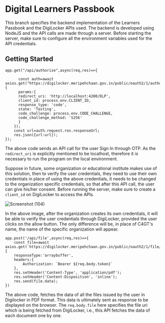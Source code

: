 # Digital Learners Passbook

This branch specifies the backend implementation of the Learners Passbook and the DigiLocker APIs used. The backend is developed using NodeJS and the API calls are made through a server. Before starting the server, make sure to configure all the environment variables used for the API credentials.

## Getting Started

```
app.get("/api/authorise",async(req,res)=>{
      
      const auth=await axios.get("https://digilocker.meripehchaan.gov.in/public/oauth2/1/authorize",{
      params:{
      redirect_uri: 'http://localhost:4200/DLP',
      client_id: process.env.CLIENT_ID,
      response_type: 'code',
      state: 'Testing',
      code_challenge: process.env.CODE_CHALLENGE,
      code_challenge_method: 'S256'
      }     
    });
    const url=auth.request.res.responseUrl;
    res.json({url:url});
});
```
The above code sends an API call for the user Sign In through OTP. As the ```redirect_uri``` is explicitly mentioned to be localhost, therefore it is necessary to run the program on the local environment. 

Suppose in future, some organization or educational institute makes use of this solution, then to verify the user credentials, they need to use their own credentials in place of using the above credentials, it needs to be changed to the organization specific credentials, so that after this API call, the user can give his/her consent. Before running the server, make sure to create a ```client_id``` on DigiLocker to access the APIs.

![Screenshot (104)](https://github.com/abhirupr123/digital-learners-passbook/assets/111787164/08bc3ec0-42f3-4b10-a841-097738dd1432)

In the above image, after the organization creates its own credentials, it will be able to verify the user credentials through DigiLocker, provided the user clicks on the allow button. The only difference will be, in place of C4GT's name, the name of the specific organization will appear.

```
app.post('/api/file',async(req,res)=>{
    const file=await axios.get(`https://digilocker.meripehchaan.gov.in/public/oauth2/1/file/${req.body.file}`,{
    responseType:'arraybuffer',
    headers:{
        Authorization: `Bearer ${req.body.token}`
    },
    res.setHeader('Content-Type', 'application/pdf');
    res.setHeader('Content-Disposition', 'inline');
    res.send(file.data);
})
```
The above code, fetches the data of all the files issued by the user in Digilocker in PDF format. This data is ultimately sent as response to be displayed on the browser. The ```req.body.file``` here specifies the file uri which is being fetched from DigiLocker, i.e., this API fetches the data of each document one by one.
